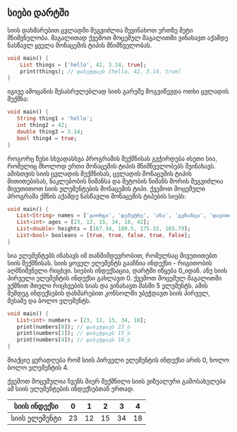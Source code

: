 ## სიები დარტში

სიის დახმარებით ცვლადში შეგვიძლია შევინახოთ ერთზე მეტი მნიშვნელობა. მაგალითად ქვემოთ მოცემულ მაგალითში ვინახავთ აქამდე ნასწავლ ყველა მონაცემის ტიპის მნიშნველობას.

```dart
void main() {
    List things = ['hello', 42, 3.14, true];
    print(things); // დაბეჭდავს [hello, 42, 3.14, true]
}
```

იგივე ამოცანის შესასრულებლად სიის გარეშე მოგვიწევდა ოთხი ცვლადის შექმნა:

```dart
void main() {
   String thing1 = 'hello';
   int thing2 = 42;
   double thing3 = 3.14;
   bool thing4 = true;
}
```

როგორც წესი სხვადასხვა პროგრამის შექმნისას გვჭირდება ისეთი სია, რომელიც მხოლოდ ერთი მონაცემის ტიპის მნიშნველობებს შეინახავს. ამისთვის სიის ცვლადის შექმნისას, ცვლადის მონაცემის ტიპის მითითებისას, ნაკლებობის ნიშანსა და მეტობის ნიშანს შორის შეგვიძლია მივუთითოთ სიის ელემენტების მონაცემის ტიპი. ქვემოთ მოცემული პროგრამა ქმნის აქამდე ნასწავლი მონაცემის ტიპების სიებს:

```dart
void main() {
   List<String> names = ['გიორგი', 'დემეტრე', 'ანა', 'გვნანცა', 'დავითი','ნინო'];
   List<int> ages = [23, 12, 15, 34, 18, 42];
   List<double> heights = [167.34, 180.5, 175.33, 165.79];
   List<bool> booleans = [true, true, false, true, false];
}
```
სია ელემენტებს ინახავს იმ თანმიმდევრობით, რომელსაც მივუთითებთ სიის შექმნისას. სიის ყოველ ელემენტს გააჩნია ინდექსი - რიგითობის აღმნიშვნელი რიცხვი.
სიების ინდექსაცია, დარტში იწყება 0_იდან. ანუ სიის პირველი ელემენტის ინდექსი გახლავთ 0. ქვემოთ მოცემულ მაგალითში ვქმნით მთელი რიცხვების სიას და ვინახავთ მასში 5 ელემენტს. ამის შემდეგ ინდექსების დახმარებით კონსოლში ვბეჭდავთ სიის პირველ, მესამე და ბოლო ელემენტს.

```dart
void main() {
   List<int> numbers = [23, 12, 15, 34, 18];
   print(numbers[0]); // დაბეჭდავს 23_ს
   print(numbers[2]); // დაბეჭდავს 15_ს
   print(numbers[4]); // დაბეჭდავს 18_ს
}
```

მიაქციე ყურადღება რომ სიის პირველი ელემენტის ინდექსი არის 0, ხოლო ბოლო ელემენტის 4.

ქვემოთ მოცემულია ჩვენს მიერ შექმნილი სიის ვიზუალური გამოსახულება ამ სიის ელემენტების ინდექსებთან ერთად.

| სიის ინდექსი    |        0         |        1         |        2         |        3         |         4        |
|-----------------|------------------|------------------|------------------|------------------|------------------|
| სიის ელემენტი   |        23        |        12        |        15        |        34        |        18        |



